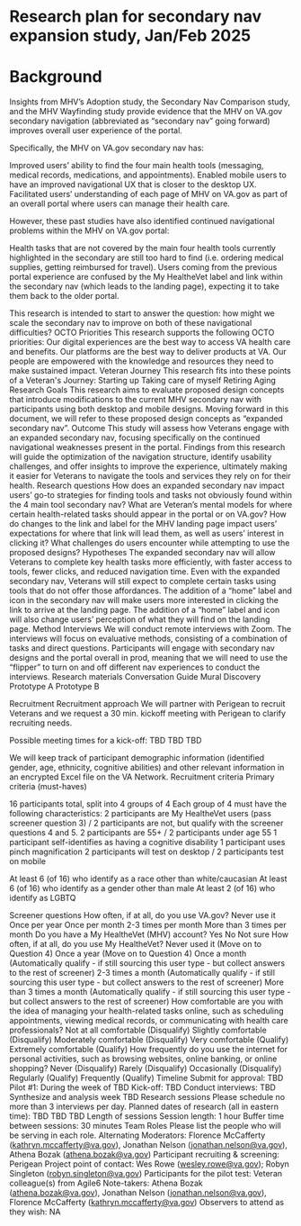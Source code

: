 # Research plan for secondary nav expansion study, Jan/Feb 2025
# Background
Insights from MHV’s Adoption study, the Secondary Nav Comparison study, and the MHV Wayfinding study provide evidence that the MHV on VA.gov secondary navigation (abbreviated as “secondary nav” going forward) improves overall user experience of the portal. 


Specifically, the MHV on VA.gov secondary nav has:


Improved users’ ability to find the four main health tools (messaging, medical records, medications, and appointments).
Enabled mobile users to have an improved navigational UX that is closer to the desktop UX.
Facilitated users’ understanding of each page of MHV on VA.gov as part of an overall portal where users can manage their health care.


However, these past studies have also identified continued navigational problems within the MHV on VA.gov portal:


Health tasks that are not covered by the main four health tools currently highlighted in the secondary are still too hard to find (i.e. ordering medical supplies, getting reimbursed for travel).
Users coming from the previous portal experience are confused by the My HealtheVet label and link within the secondary nav (which leads to the landing page), expecting it to take them back to the older portal.


This research is intended to start to answer the question: how might we scale the secondary nav to improve on both of these navigational difficulties? 
OCTO Priorities
This research supports the following OCTO priorities:
Our digital experiences are the best way to access VA health care and benefits.
Our platforms are the best way to deliver products at VA.
Our people are empowered with the knowledge and resources they need to make sustained impact.
Veteran Journey
This research fits into these points of a Veteran's Journey:
Starting up
Taking care of myself
Retiring
Aging
Research Goals
This research aims to evaluate proposed design concepts that introduce modifications to the current MHV secondary nav with participants using both desktop and mobile designs. Moving forward in this document, we will refer to these proposed design concepts as “expanded secondary nav”.
Outcome
This study will assess how Veterans engage with an expanded secondary nav, focusing specifically on the continued navigational weaknesses present in the portal. Findings from this research will guide the optimization of the navigation structure, identify usability challenges, and offer insights to improve the experience, ultimately making it easier for Veterans to navigate the tools and services they rely on for their health.
Research questions
How does an expanded secondary nav impact users’ go-to strategies for finding tools and tasks not obviously found within the 4 main tool secondary nav? 
What are Veteran’s mental models for where certain health-related tasks should appear in the portal or on VA.gov?
How do changes to the link and label for the MHV landing page impact users’ expectations for where that link will lead them, as well as users’ interest in clicking it?
What challenges do users encounter while attempting to use the proposed designs?
Hypotheses
The expanded secondary nav will allow Veterans to complete key health tasks more efficiently, with faster access to tools, fewer clicks, and reduced navigation time.
Even with the expanded secondary nav, Veterans will still expect to complete certain tasks using tools that do not offer those affordances.
The addition of a “home” label and icon in the secondary nav will make users more interested in clicking the link to arrive at the landing page.
The addition of a “home” label and icon will also change users’ perception of what they will find on the landing page.
Method
Interviews
We will conduct remote interviews with Zoom. The interviews will focus on evaluative methods, consisting of a combination of tasks and direct questions. Participants will engage with secondary nav designs and the portal overall in prod, meaning that we will need to use the “flipper” to turn on and off different nav experiences to conduct the interviews.
Research materials
Conversation Guide
Mural Discovery 
Prototype A
Prototype B


Recruitment
Recruitment approach
We will partner with Perigean to recruit Veterans and we request a 30 min. kickoff meeting with Perigean to clarify recruiting needs.


Possible meeting times for a kick-off:
TBD
TBD
TBD


We will keep track of participant demographic information (identified gender, age, ethnicity, cognitive abilities) and other relevant information in an encrypted Excel file on the VA Network.
Recruitment criteria
Primary criteria (must-haves)


16 participants total, split into 4 groups of 4
Each group of 4 must have the following characteristics:
2 participants are My HealtheVet users (pass screener question 3) / 2 participants are not, but qualify with the screener questions 4 and 5.
2 participants are 55+ / 2 participants under age 55
1 participant self-identifies as having a cognitive disability
1 participant uses pinch magnification
2 participants will test on desktop / 2 participants test on mobile


At least 6 (of 16) who identify as a race other than white/caucasian
At least 6 (of 16) who identify as a gender other than male
At least 2 (of 16)  who identify as LGBTQ


Screener questions
How often, if at all, do you use VA.gov?
Never use it
Once per year
Once per month
2-3 times per month
More than 3 times per month
Do you have a My HealtheVet (MHV) account?
Yes
No
Not sure
How often, if at all, do you use My HealtheVet?
Never used it (Move on to Question 4)
Once a year (Move on to Question 4)
Once a month (Automatically qualify - if still sourcing this user type - but collect answers to the rest of screener)
2-3 times a month (Automatically qualify - if still sourcing this user type - but collect answers to the rest of screener)
More than 3 times a month (Automatically qualify - if still sourcing this user type - but collect answers to the rest of screener)
How comfortable are you with the idea of managing your health-related tasks online, such as scheduling appointments, viewing medical records, or communicating with health care professionals?
Not at all comfortable (Disqualify)
Slightly comfortable (Disqualify)
Moderately comfortable (Disqualify)
Very comfortable (Qualify)
Extremely comfortable (Qualify)
How frequently do you use the internet for personal activities, such as browsing websites, online banking, or online shopping?
Never (Disqualify)
Rarely (Disqualify)
Occasionally (Disqualify)
Regularly (Qualify)
Frequently (Qualify)
Timeline
Submit for approval: TBD
Pilot #1: During the week of TBD
Kick-off: TBD
Conduct interviews: TBD
Synthesize and analysis week TBD
Research sessions
Please schedule no more than 3 interviews per day. Planned dates of research (all in eastern time):
TBD
TBD
TBD
Length of sessions
Session length: 1 hour
Buffer time between sessions: 30 minutes
Team Roles
Please list the people who will be serving in each role.
Alternating Moderators: Florence McCafferty (kathryn.mccafferty@va.gov), Jonathan Nelson (jonathan.nelson@va.gov), Athena Bozak (athena.bozak@va.gov)
Participant recruiting & screening: Perigean
Project point of contact: Wes Rowe (wesley.rowe@va.gov); Robyn Singleton (robyn.singleton@va.gov)
Participants for the pilot test: Veteran colleague(s) from Agile6
Note-takers: Athena Bozak (athena.bozak@va.gov), Jonathan Nelson (jonathan.nelson@va.gov), Florence McCafferty (kathryn.mccafferty@va.gov)
Observers to attend as they wish: NA
